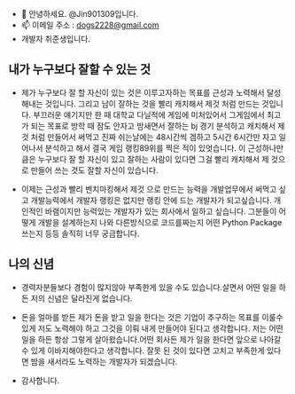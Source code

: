 - 👋 안녕하세요. @Jin901309입니다.
- 📫  이메일 주소 : dogs2228@gmail.com
- 개발자 취준생입니다.

## 내가 누구보다 잘할 수 있는 것
- 제가 누구보다 잘 할 자신이 있는 것은 이루고자하는 목표를 근성과 노력해서 달성 해내는 것입니다. 그리고 남이 잘하는 것을 빨리 캐치해서 제것 처럼 만드는 것입니다.
  부끄러운 얘기지만 한 때 대학교 다닐적에 게임에 미처있어서 그게임에서 최고가 되는 목표로 방학 때 잠도 안자고 밤새면서 잘하는 bj 경기 분석하고 캐치해서 제 것 처럼 만들어서 써먹고
  진짜 쉬는날에는 48시간씩 겜하고 5시간 6시간만 자고 일어나서 분석하고 해서 결국 게임 랭킹89위를 찍은 적이 있엇습니다.
  이 근성하나만큼은 누구보다 잘 할 자신이 있고 잘하는 사람이 있다면  그걸 빨리 캐치해서 제 것으로 만들어 쓰는 것도 잘할 자신이 있습니다.

- 이제는 근성과 빨리 벤치마킹해서 제것 으로 만드는 능력을 개발업무에서 써먹고 싶고 개발능력에서 개발자 랭킹은 없지만 랭킹 안에 드는 개발자가 되고싶습니다.
  개인적인 바램이지만 능력있는 개발자가 있는 회사에서 일하고 싶습니다. 그분들이 어떻게 개발을 설계하는지 나와 다른방식으로 코드를짜는지  어떤 Python Package 쓰는지 등등 솔직히 너무 궁금합니다.

## 나의 신념
- 경력자분들보다 경험이 많지않아 부족한게 있을 수도 있습니다.살면서 어떤 일을 하든 저의 신념은 달라진게 없습니다.
- 돈을 얼마를 받든 제가 돈을 받고 일을 한다는 것은 기업이 추구하는 목표를 이룰수 있게 저도 노력해야 하고 그것을 이뤄 내게 만들어야 된다고 생각합니다. 저는 어떤 일을 하든 항상 그렇게 살아왔습니다.어떤 회사든 제가 일을 한다면 앞으로 나아갈수 있게 이바지해야한다고 생각합니다. 잘못 된 것이 있다면 고치고 부족한게 있다면 밤을 새서라도 노력하는 개발자가 되겠습니다.

- 감사합니다.


